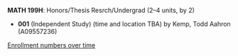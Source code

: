 **MATH 199H**: Honors/Thesis Resrch/Undergrad (2–4 units, by 2)

- **001** (Independent Study) (time and location TBA) by Kemp, Todd Aahron (A09557236)

[Enrollment numbers over time](./MATH199H.tsv)
